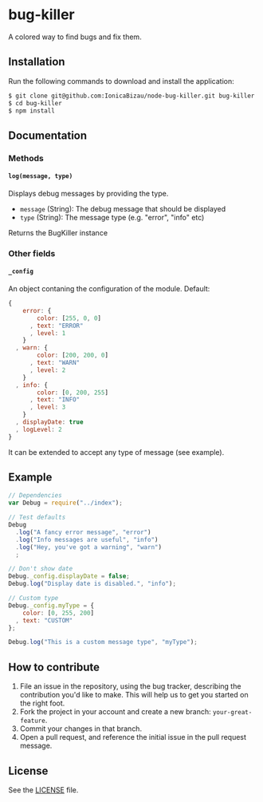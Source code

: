 # bug-killer
A colored way to find bugs and fix them.

## Installation
Run the following commands to download and install the application:

```sh
$ git clone git@github.com:IonicaBizau/node-bug-killer.git bug-killer
$ cd bug-killer
$ npm install
```

## Documentation

### Methods
#### `log(message, type)`
Displays debug messages by providing the type.

 - `message` (String): The debug message that should be displayed
 - `type` (String): The message type (e.g. "error", "info" etc)

Returns the BugKiller instance

### Other fields

#### `_config`
An object contaning the configuration of the module.
Default:

```js
{
    error: {
        color: [255, 0, 0]
      , text: "ERROR"
      , level: 1
    }
  , warn: {
        color: [200, 200, 0]
      , text: "WARN"
      , level: 2
    }
  , info: {
        color: [0, 200, 255]
      , text: "INFO"
      , level: 3
    }
  , displayDate: true
  , logLevel: 2
}
```

It can be extended to accept any type of message (see example).

## Example

```js
// Dependencies
var Debug = require("../index");

// Test defaults
Debug
  .log("A fancy error message", "error")
  .log("Info messages are useful", "info")
  .log("Hey, you've got a warning", "warn")
  ;

// Don't show date
Debug._config.displayDate = false;
Debug.log("Display date is disabled.", "info");

// Custom type
Debug._config.myType = {
    color: [0, 255, 200]
  , text: "CUSTOM"
};

Debug.log("This is a custom message type", "myType");
```

## How to contribute

1. File an issue in the repository, using the bug tracker, describing the
   contribution you'd like to make. This will help us to get you started on the
   right foot.
2. Fork the project in your account and create a new branch:
   `your-great-feature`.
3. Commit your changes in that branch.
4. Open a pull request, and reference the initial issue in the pull request
   message.

## License
See the [LICENSE](./LICENSE) file.
